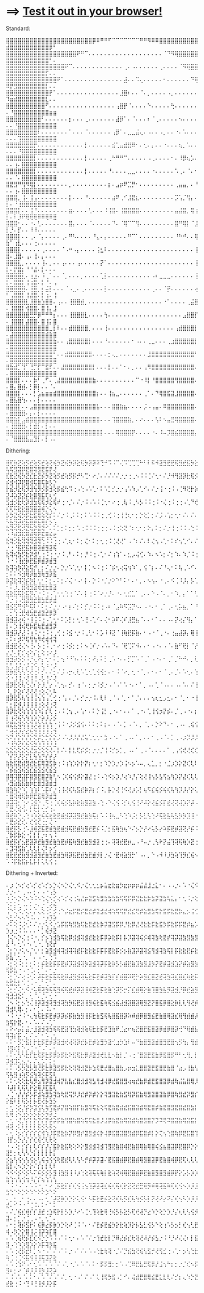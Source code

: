 # ==> [Test it out in your browser!](https://505e06b2.github.io/Image-to-Braille/)

Standard:

⣿⣿⣿⣿⣿⣿⣿⣿⣿⣿⣿⣿⣿⣿⣿⣿⣿⣿⣿⣿⣿⣿⡿⠿⠛⠛⠋⠉⠉⠉⠉⠉⠉⠉⠛⠛⠻⠿⠿⣿⣿⣿⣿⣿⣿⣿⣿⣿⣿⣾⣿⣿⣿⣿⣿⣿⣿⣿⣿⣿⡿⠃
⣿⣿⣿⣿⣿⣿⣿⣿⣿⣿⣿⣿⣿⣿⣿⣿⣿⣿⠟⠛⠉⠄⠄⠄⠄⠄⠄⠄⠄⠄⠄⠄⠄⠄⠄⠄⠄⠄⠄⠄⠈⠙⠻⢿⣿⣿⣿⣿⣿⣿⣿⣿⣿⣿⣿⣿⣿⣿⣿⣿⠃⠄
⣿⣿⣿⣿⣿⣿⣿⣿⣿⣿⣿⣿⣿⣿⣿⠟⠉⠄⠄⠄⠄⠄⠄⠄⠄⠄⠄⠄⠄⠄⢀⠄⠠⠄⠄⠄⠄⠄⠄⢀⠄⠄⠄⠄⠈⠻⢿⣿⣿⣿⣿⣿⣿⣿⣿⣿⣿⣿⣿⡏⠄⠄
⣿⣿⣿⣿⣿⣿⣿⣿⣿⣿⣿⣿⣿⠟⠁⠄⠄⠄⠄⠄⠄⠄⠄⠄⠄⠄⠄⠄⠄⠄⣼⠄⠄⠩⢄⠄⠄⠄⠄⠄⠂⠄⠄⠄⠄⠄⠄⠙⢿⠿⡟⣻⣿⣿⣿⣿⣿⣿⣿⡇⠄⠄
⣿⣿⣿⣿⣿⣿⣿⣿⣿⣿⣿⡟⠁⠄⠄⠄⠄⠄⠄⠄⠄⠄⠄⠄⠄⠄⠄⠄⠄⣸⣿⠆⠄⠄⠈⠄⡀⠄⠄⠄⠄⠠⡀⠄⠄⠄⠄⠄⠄⠹⣶⣾⣿⣿⣿⣿⣿⣿⣿⣇⠄⠄
⣿⣿⣿⣿⣿⣿⣿⣿⣿⣿⠋⠄⠄⠄⠄⠄⠄⠄⠄⠄⠄⠄⠄⠄⠄⠄⠄⠄⢠⣿⡟⠈⠄⠄⠄⠄⠑⠄⠄⠄⠄⠄⢓⠄⠄⠄⠄⠄⠄⠄⠘⣿⣿⣿⣿⣿⣿⣿⣿⣿⣶⣶
⣿⣿⣿⣿⣿⣿⣿⣿⣿⠃⠄⠄⠄⠄⠄⠄⡆⠄⠄⠄⢀⠄⠄⠄⠄⠄⠄⠄⣼⡿⠁⠄⠈⠄⠄⠄⠆⠈⢀⠄⠄⠄⠄⠄⠢⠄⠄⠄⠄⠄⠄⠘⣿⣿⣿⣿⣿⣿⣿⣿⣿⣿
⣿⣿⣿⣿⣿⣿⣿⣿⠇⠄⠄⠄⠄⠄⠄⠄⠁⠄⠄⠄⠈⠄⠄⠄⠄⠄⠄⢠⡿⠁⠄⣀⣀⣬⢄⠄⠠⠄⠄⠠⡀⠄⠄⠐⠄⠡⠄⠄⠄⠄⠄⠄⢹⣿⣿⣿⣿⣿⣿⣿⣿⣿
⣿⣿⣿⣿⣿⣿⣿⡟⠄⠄⠄⠄⠄⠄⠄⠄⠄⠄⠄⠄⡇⠄⠄⠄⠄⠄⠄⣮⢁⣤⣾⣿⠿⠂⠄⢂⠄⡄⠄⠄⠐⠄⠄⠄⢦⡀⠡⠄⠄⠄⠄⠄⠘⣿⣿⣿⣿⣿⣿⣿⣿⣿
⣿⣿⣿⣿⣿⣿⣿⡇⠄⠄⠄⠄⠄⠄⠄⠄⠄⠄⠄⠄⡇⠄⠄⠄⠄⠄⢀⠓⠛⠛⠉⠄⠄⠄⠄⠄⠠⢀⠄⠄⠄⠄⠂⠄⠸⡿⢦⡡⠄⠄⠄⢰⠄⣿⣿⣿⣿⣿⣿⣿⣿⣿
⣿⣿⣿⣿⣿⣿⣿⡇⠄⠄⠄⠄⠄⠄⠄⠄⠄⠄⠄⠄⡇⠄⠄⠄⠄⠄⠘⠄⠄⠄⠄⣀⣀⠄⠄⠄⠄⠐⠄⠄⠄⠄⠄⠡⢀⠄⠈⠄⠂⠄⠄⠈⠄⣿⣿⣿⣿⣿⣿⣿⣿⣿
⣿⣟⣻⠛⢻⠻⢿⡇⠄⠄⠄⠄⠄⠄⠄⠄⡀⠄⠄⠄⠄⠄⠄⠄⠄⠄⡆⠄⣠⡶⠟⣉⡛⠂⠄⠄⠄⠄⠄⠄⠄⠄⠄⢀⣤⣤⡀⠄⠘⠄⠄⢰⠄⣿⣿⣿⣿⣿⣿⣿⣿⣿
⣿⣿⣿⡀⢸⠄⢸⢠⠄⠄⠄⠄⠄⠄⠄⠄⡇⠄⠄⠄⠘⠄⠄⠄⠄⠄⠄⣴⠟⢀⠊⣸⣟⣆⠄⠄⠄⠄⠄⠄⠄⠄⠄⡩⢡⡈⢻⡄⠄⡇⠄⠘⢸⣿⣿⣿⣿⣿⣿⣿⣿⣿
⣿⣿⣿⡇⠄⠄⢸⠘⠄⠄⠄⠄⠄⠄⠄⠄⣶⠄⠄⠄⠄⢃⠄⠄⠄⠸⢸⣿⠄⢸⣿⣿⣿⣿⠄⠄⠄⠄⠄⠄⠄⠄⠄⣤⣼⣿⡀⢿⢰⡇⠄⠇⡸⠟⢿⢿⢿⠿⠿⢿⠿⣿
⣿⣿⣿⠂⠄⠄⠐⠄⢃⠄⠄⠄⠄⠄⠄⠄⣿⡄⠄⠄⠄⠈⠄⠄⠄⠄⠄⠙⠄⠈⢿⠉⠉⢻⠄⠄⠄⠄⠄⠄⠄⠄⠄⣿⠛⢿⡇⠈⣸⡇⡘⠄⡏⠄⠄⠸⠸⠄⠄⠄⠄⠄
⣿⣿⣿⡇⠄⠄⢀⠄⠈⡄⠄⠄⠄⠄⢀⠄⠛⠣⠄⠄⠄⠄⠘⣄⠄⡄⠄⠄⠄⠄⠄⠛⠉⠁⠄⠄⠄⠄⠄⠄⠄⠄⠄⠘⠓⠚⠄⠄⢿⣷⠁⢰⣇⠄⠄⠄⢐⠄⠄⠄⠄⠄
⣿⣿⣿⡇⠄⠄⠄⠄⠄⢀⠄⠄⠄⠄⠈⠠⠒⠠⡄⠄⠄⠄⠄⢨⣂⠇⠄⠄⠄⠄⠄⠄⠄⠄⠄⠄⠄⠄⠄⠄⠄⠄⠄⠄⠄⠄⠄⠄⢸⣿⠄⣸⣿⠄⢠⠄⢸⠄⡄⠄⠄⠄
⣿⣿⣿⣇⡀⠄⠄⠄⠄⢸⠄⡀⠄⠄⢠⠄⠄⠄⢠⠄⠄⠄⠄⠄⡝⠁⠄⠄⠄⠄⠄⠄⠄⠄⠄⠄⠄⠄⠄⠄⠄⠄⠄⠄⠄⠄⠄⠄⢸⡇⠄⡟⣿⡆⠘⠘⣼⠄⡇⠄⠄⠄
⣿⣿⣿⣿⣇⠄⢰⣰⠄⠸⢀⠁⠄⠄⠈⡀⠄⠄⠄⡀⠄⠄⠄⠄⢁⡇⠄⠄⠄⠄⠄⠄⠄⠄⠄⠄⠄⠠⠆⣀⣀⣀⠄⠄⠄⠄⠄⠄⢸⡇⠄⣿⣿⡇⢸⢰⣿⠄⡇⠘⠄⢠
⣿⣿⣿⣿⣿⠄⢸⣿⡀⡆⣬⡇⠄⠄⠄⠈⠠⣀⠄⢀⠄⠄⠄⠄⠄⡇⠄⠄⠄⠄⠄⠄⠄⠄⠄⠄⠄⢀⠄⠄⠈⡟⠄⠄⠄⠄⠄⠄⢴⠃⢠⣿⣿⡇⢸⣼⣿⠄⡇⢰⠄⢸
⣿⣿⣿⣿⣿⣇⣸⣿⣷⣱⣿⣿⠄⢠⠄⠄⢸⣿⣿⣾⡀⠄⠄⠄⠄⠄⠄⠄⠄⠄⠄⠄⠄⠄⠄⠄⠄⠄⠄⠄⠐⠁⠄⠄⠄⠄⢀⣬⣿⠄⢸⣿⣿⡇⢺⣿⣿⠄⣿⢸⡄⣸
⣿⣿⣿⣿⣿⣿⣛⡛⡿⠛⠛⠛⡆⠄⠄⠄⢸⣿⣿⣿⣇⠄⠄⠄⠄⢳⠄⠄⠄⠄⠄⠄⠄⠄⠄⠄⠄⠄⠄⠄⠄⠄⠄⠄⠄⣠⣿⣿⡏⠄⢸⣿⣿⡇⣼⣿⣿⠄⣿⢸⡅⣿
⣿⣿⣿⣿⣿⣿⣿⣿⣿⣿⣿⣀⡇⠇⠄⠄⣾⣿⣿⣿⣿⡀⠄⠄⠄⢸⠄⠄⠄⠄⠄⠄⠄⠄⠄⠄⠄⠄⠄⠄⠄⠄⠄⢠⣾⣿⣿⣿⡇⠄⣼⣿⣿⣿⣿⣿⣿⣿⣿⣾⣷⣿
⣿⣿⣿⣿⣿⣿⣿⣿⣿⣿⣿⣿⣷⠄⠄⢠⣿⣿⣿⣿⣿⡇⠄⠄⠄⠘⠄⠄⠄⠄⠄⠄⠂⠠⠄⠄⢀⣀⠄⠄⠄⢀⣰⣿⣿⣿⣿⣿⡇⠄⣿⣿⣿⣿⣿⣿⣿⣿⣿⣿⣿⣿
⣿⣿⣿⣿⣿⣿⣿⣿⣿⣿⣿⣿⠃⠄⠄⣾⣿⣿⣿⣿⣿⣿⠄⠄⠄⠄⡂⢄⡀⠄⠄⠄⠄⠄⠄⠄⣸⣿⣿⣿⣿⣿⣿⣿⣿⣿⣿⣿⠃⠄⣿⣿⣿⣿⣿⣿⣿⣿⣿⣿⣿⣿
⣿⣷⣾⡁⢹⠁⢘⡉⡏⠉⣯⠏⠄⠄⣼⣿⣿⣿⣿⣿⣿⣿⡇⠄⠄⠄⡇⠄⠄⠁⠂⠄⡀⠄⠄⢠⠻⣿⣿⣿⣿⣿⣿⣿⣿⣿⣿⣿⠄⠄⣿⣿⣿⣿⣿⣿⣿⣿⣿⣿⣿⣿
⣿⣿⣿⡇⠄⠄⠄⡷⠃⢀⠋⠄⢀⣼⣿⣿⣿⣿⣿⣿⣿⣿⣷⠄⠄⠄⠄⠄⠄⠄⠄⠄⠄⠉⠐⠸⡇⠘⣿⣿⣿⣿⣿⢻⣿⣿⣿⣿⠄⠄⣿⡄⣿⣾⠄⡃⡿⡇⠄⠄⠈⠄
⣿⣿⣿⡇⠄⠄⠄⡃⣡⣦⣶⣶⣾⣿⣿⣿⣿⣿⣿⣿⣿⣿⣿⡆⠄⠄⢸⣦⣀⠄⠄⠄⠄⠄⠄⢀⠁⠄⠙⢿⣿⣯⣽⣸⣿⣿⣿⣿⠄⠄⣿⣧⣿⢳⠄⠄⠄⡇⠄⠄⠄⠄
⣿⣿⣿⡇⠄⠄⣠⣿⣿⣿⣿⣿⣿⣿⣿⣿⣿⣿⣿⣿⣿⣿⣿⣧⠄⠄⠄⣿⣿⣷⣦⠄⠄⠄⠄⡨⠠⢠⣤⠄⠿⣿⣿⣿⣿⣿⣿⣿⠄⠄⣿⣿⣿⣿⠄⡄⠄⡇⠄⠄⠄⠄
⣿⣿⣷⡇⣠⣾⣿⣿⣿⣿⣿⣿⣿⣿⣿⣿⣿⣿⣿⣿⣿⣿⣿⣿⠄⠄⠄⢹⣿⣿⣿⣷⡀⠄⠔⠄⠄⠄⢣⠇⠢⣤⣛⢿⣿⣿⣿⣿⠄⠄⢸⣿⣿⣿⠄⡇⣾⡇⠄⡇⠄⠄
⣿⣿⣿⣿⣿⣿⣿⣿⣿⣿⣿⣿⣿⣿⣿⣿⣿⣿⣿⣿⣿⣿⣿⣿⡇⠄⠄⠄⢿⣿⣿⣿⡟⠄⠄⠄⠄⠐⠄⠸⠤⡹⣿⣮⣿⣿⣿⣿⡄⠄⠈⣿⣿⣿⣧⣤⣹⡇⠄⡇⠠⠄

Dithering:

⣿⢏⡷⣝⢵⡫⣞⢵⡫⣞⢵⢝⢮⡳⣝⢮⡳⡽⣕⢯⡳⡽⡽⠽⢙⠚⠩⠨⠉⢌⠩⢉⢉⢉⠓⠃⠇⠯⠺⣽⣻⣟⣟⢯⣻⣞⣯⡳⣕⢧⢯⣻⣽⡿⣟⣿⢽⣻⣟⣯⡟⢜
⣏⣗⣝⢮⡳⣝⣎⣗⣝⡮⡳⣝⢵⡫⣞⢵⡫⡯⡚⠣⢉⠂⠔⡈⠄⠌⠌⠌⠌⡐⡐⢐⢀⠢⠨⠨⢈⠌⢂⠂⠌⡘⠺⢻⣽⡽⣗⢯⡪⡮⣺⢺⡽⣟⣿⣺⢯⣿⢯⡷⡣⡑
⡗⣮⡺⣕⢯⡺⣺⢳⡻⡪⡯⣺⢕⡯⣮⢓⠩⢐⠠⢑⠠⠡⢁⠂⠅⠡⡁⡊⡐⡐⢠⠡⠱⡠⢁⠊⠄⠌⡐⢨⠐⢐⠨⠠⢈⠻⢝⡗⡵⣝⠼⡵⣝⣝⡮⣗⣿⣻⣯⢏⢆⢊
⣫⣺⡪⣗⢗⡽⣺⣳⢯⢯⡺⣕⢯⠞⢐⠐⡈⠄⠌⡐⠨⠠⠡⠨⢈⢂⠂⠔⢐⢀⢧⠨⢀⠣⡣⠨⠨⢐⠨⠐⢌⢐⠨⢐⢐⠠⢁⠙⢞⢎⢏⠯⣗⣗⣿⣻⣿⣽⢾⡑⢅⠢
⡧⡳⣝⢮⡳⡯⣗⣯⢿⢵⢝⡎⠅⠌⡐⠨⢀⠅⠅⡂⠅⠡⠨⠨⢐⢀⢊⠨⢐⢸⢘⢆⠂⡂⡑⢕⡁⡂⠌⡨⠠⢡⡂⢂⠂⠌⠄⠌⠄⠣⣧⣻⡽⣞⣯⣿⡾⣯⢿⡎⡢⢡
⣗⢽⢮⢯⡺⣝⢷⡽⣽⢽⠊⠄⠅⡁⡂⠅⡂⡂⠡⢐⠨⠨⠨⢐⢐⢐⠠⠨⢐⢕⢝⠈⠆⢂⠂⡂⠕⡄⠅⡂⠌⡐⢸⢐⠨⠨⠠⢑⠨⢐⠘⡾⡽⣯⢿⣾⣻⣟⣯⢿⡮⣖
⣗⢽⡪⣗⢽⢽⢽⣺⢽⢑⠨⠨⢐⢐⠠⢁⢆⠂⠅⡂⢌⠂⠅⡂⢂⢐⠨⢈⢜⢜⠁⠠⠈⠆⠌⠄⠇⢌⢢⠠⢁⠂⠅⠎⢢⢁⠊⠄⠌⡐⢐⠘⣯⣟⣯⡷⣿⢽⣾⣻⣽⢯
⣗⢽⢮⣳⡫⣗⡽⣺⢃⢐⠨⢐⠐⡐⠨⢀⠃⠄⠅⡂⡘⠨⢐⠠⢁⠂⠌⢰⢱⠁⠄⣂⡠⢬⢊⠄⠱⠄⠢⠡⡂⠌⡂⠱⠄⠱⡈⠨⢐⠨⠐⠨⢸⣞⡷⣟⣯⡿⣾⡽⣾⣻
⣗⢽⢵⡳⡽⣕⢯⡚⡀⡂⠌⡐⡐⠄⡑⡐⠡⢁⢂⠂⡇⡁⠢⠨⢐⠨⠈⡮⢂⢔⢭⢲⠱⠁⡀⢪⠈⡆⠄⠌⠘⢄⠂⠅⢧⢀⠡⠊⠄⡂⠅⠅⠪⣺⢿⡽⣷⣻⢷⣻⡽⣯
⡷⣝⣗⢽⢝⡮⡳⡇⢂⠂⠅⡂⠄⠅⡂⠌⢌⠐⠠⠂⡇⠄⡑⠨⠐⡈⡐⠕⠑⠃⠅⠂⠄⠂⡀⠄⠢⢢⠄⠐⢀⠄⠪⢈⠸⡸⡄⡣⢁⠂⠅⡸⡀⣿⢽⣻⣽⢾⣻⣗⣿⣽
⣯⣗⣯⢯⣗⣯⡻⡌⡐⠨⢐⠠⢁⢂⢂⢑⢐⠈⠌⠄⡇⢐⠨⠈⠔⡐⡘⠄⠐⠄⢂⣊⣁⠁⢀⠄⠄⠑⠠⠈⠄⡀⠂⠱⡀⡄⠁⠁⢃⠌⡐⢨⠠⣻⣽⣻⣞⣿⣳⣟⡾⣾
⣿⣪⣫⢛⢺⠓⢯⠇⠂⠅⡂⠌⡐⡐⠠⠂⡆⠌⡂⠅⡊⡐⠨⠨⢐⠠⠆⠈⣠⠷⠫⣩⡙⠢⠄⠠⠐⠄⠂⢀⠁⢀⠄⢂⡥⣦⡀⠁⠘⡀⡂⢱⢐⣟⢾⣳⣟⣾⣽⣞⡿⡽
⣿⣺⣽⢔⢮⠐⢸⢨⠨⢐⠠⢁⢂⠂⠅⡡⡃⡂⢂⠡⢘⠠⢁⠊⠄⢌⠂⡵⠏⢌⠎⣸⣛⣦⠈⠄⠄⠂⠁⠄⠄⠠⠄⡝⢔⡌⢻⡄⠁⡇⠄⡱⢸⢮⢟⡷⣯⢷⣟⣾⣻⡽
⣿⣺⡽⡜⣜⠨⢰⠨⡐⢐⠨⢐⢀⢊⢐⠨⣪⠐⡐⠨⢀⢃⠂⠅⡡⠸⠸⣝⠈⢸⢷⣟⡯⣷⠄⠂⠠⠐⠈⢀⠐⠄⢐⣤⣼⡽⡄⢿⢸⢂⠅⠆⡺⠝⢯⢻⢳⠻⢞⢾⢺⢽
⣿⣺⣟⢜⢌⠢⢘⠄⡣⢐⠨⢀⠂⠔⢐⠨⡪⡂⡂⠅⠢⢈⠎⡐⠠⠡⠄⠙⠄⠈⢟⢉⠍⠺⠄⠄⠂⠠⠐⠄⠠⠈⠄⣷⠋⢟⡇⠈⡜⡔⡘⠄⡏⡊⢔⠕⡌⡂⢕⢐⠔⡸
⣿⣺⡽⡪⡪⠨⡘⢄⠝⡄⢂⠂⠅⡁⢢⠘⠘⠱⠄⠅⠅⡂⠜⡄⠅⡃⢀⠡⠐⠄⠄⡋⡉⠡⠈⢀⠁⠠⠐⠄⠂⢀⠁⡈⠓⠚⠄⡀⢇⣇⢃⢸⡸⡐⡸⢨⠪⡀⢇⠰⠐⡸
⣟⡷⣯⢣⢣⢑⢜⢐⠅⡊⠄⠌⡂⠌⡨⠠⡒⢄⢇⠡⢁⢂⢁⢪⢪⡂⠄⠂⠨⠈⠔⡀⢂⠐⠈⡀⠄⠂⠄⠂⠈⢀⠄⡈⠄⠡⢂⠄⢱⢪⠐⣸⢸⡐⢜⢸⢘⠠⡣⢘⠌⢜
⣿⡽⣗⢕⢧⢑⢌⠆⡕⡸⡈⡔⠠⢁⢢⠄⡊⠄⢰⠈⠄⡂⡐⠨⡪⡐⠠⠈⠠⠁⠡⠐⠄⠂⠁⡀⠠⠄⢁⠈⠠⠄⠄⠠⠄⠡⠄⠌⢸⠸⡀⡗⣕⠎⢜⢜⢜⢐⢕⢌⢂⠧
⣿⡽⣯⡣⢧⢱⢸⢨⢢⢱⢠⢁⢊⢐⠈⡄⠄⡈⠄⡊⡐⡐⠨⠄⢇⠇⢀⠈⠠⠈⡀⠂⠁⡈⠄⠄⠄⢢⢆⣂⡠⣂⠄⠂⠈⡀⠂⠐⢸⡁⡂⡯⡺⡸⢸⢸⢸⢐⢕⢜⢐⢝
⣿⡽⣗⢝⢵⢱⢱⢱⠱⡅⡎⢇⢐⠠⠨⢈⢢⢀⠄⢡⠂⠄⠅⡑⢨⡃⢀⠐⠄⠂⠄⠄⠁⢀⠐⠄⢁⢸⢪⡲⡝⡮⠄⡈⢀⠠⠐⠄⡆⡇⢰⢝⢮⢣⢳⢱⡱⡑⡵⡸⡨⡪
⣯⣟⣗⢽⢵⢱⢹⡸⣱⢱⢣⢳⠐⢨⠨⠐⡨⡪⣪⢪⠄⠅⠅⡂⠅⡆⠄⠠⠈⠄⡁⠠⠈⠄⡀⠈⡀⠄⡑⠕⠙⠄⠂⢀⠠⠄⢀⢮⢪⠂⢼⢽⡹⡜⣜⢮⢺⢸⢸⢸⢨⢺
⢕⠝⡜⡕⡝⡜⡕⢝⡼⡑⡓⡕⡕⡨⠠⠡⡸⡸⡜⣜⢥⢁⢂⢂⠂⣳⠠⠐⠄⠁⢀⠠⠄⠁⡀⠄⠄⠂⢀⠠⠈⠄⡁⢀⠠⡰⡹⡸⡸⠐⢸⡳⣝⢎⢮⢪⣳⢱⢹⢸⡸⣸
⣕⣕⣕⢕⣕⢕⣜⣲⣑⢕⢕⢜⠄⡇⠌⠄⡇⣇⢏⡮⡪⡂⡐⡐⡈⢸⠨⡊⡢⡁⡀⠠⠄⠁⢀⠠⠈⠄⠄⠄⠄⠁⢀⢠⢪⢞⢜⢎⢎⠈⡎⡝⡜⡕⡍⣇⢳⢱⡙⡎⡞⡜
⣷⣗⣯⣟⣾⣻⣞⣗⣯⢿⣽⣫⡷⢐⠨⢰⢱⡱⡕⡗⡝⡆⢂⠂⡂⠱⡑⡱⡐⡱⢨⠢⡢⠡⠤⡀⢄⣁⡀⡂⠐⣈⡰⡱⡕⣝⢎⢇⠇⠌⡮⣮⣪⢮⣪⣎⣮⣪⣪⢎⣮⣪
⣿⢿⢽⡿⣽⡯⣿⣻⣟⣿⡽⣷⢃⠢⢈⢎⢮⢪⡺⡕⣽⣜⢐⠨⠠⢑⠪⡢⡱⡘⢔⠱⡘⡌⢕⢜⢸⢢⡣⣣⢫⣢⢳⡱⡝⣜⢎⢇⢇⠡⣻⣵⣯⣯⣷⡷⣗⣿⣺⣽⣾⣺
⣿⣳⢷⡑⠱⡁⢱⢱⠇⠡⡯⠎⡐⢨⢸⢜⢎⢧⣫⣞⡷⡽⡆⡊⠨⡀⡧⡑⢜⢘⠪⢜⡰⡡⡃⢦⠫⣎⢮⡪⢮⢎⢧⢳⡹⡸⡜⡕⢅⠂⣿⢽⢾⢯⡷⡿⣟⣯⢿⡽⣾⣻
⣿⣽⢽⡂⢑⠔⢨⣺⡑⢀⠫⢐⢈⢎⢮⡪⣣⡷⣗⣷⣻⣽⣳⠠⢑⠠⠑⢌⢪⠨⡊⢆⢪⢘⠜⠼⡕⢜⣮⡪⡏⣞⢜⢝⢼⡱⡝⡼⠠⡁⣟⢌⢮⢪⠄⡇⢗⡇⢂⡊⢰⠄
⣿⣞⡷⡑⡠⢑⠰⡱⣕⢮⢮⣖⣗⣟⣾⣺⡽⣽⣻⣞⣷⣳⢯⡆⠡⠨⢸⢦⣀⠣⢑⠱⡨⡂⡣⣃⢣⢑⠜⢯⣗⣧⢧⣣⡳⡳⣹⢸⠐⠄⣟⡮⣎⢎⠄⢎⢪⢎⢐⡂⢌⠐
⣿⣞⡯⡣⢐⠡⣸⢾⣝⣯⣟⣾⣳⣟⣾⣺⢯⣟⣾⣳⣻⣞⣟⡮⠨⡈⡂⣯⢷⣳⢦⠑⠌⡢⡑⡜⠔⢥⡣⡔⠵⡯⣟⡾⣽⢝⡜⡮⠨⡈⡷⡯⡷⣕⠐⡅⡇⡇⡐⠆⢢⠨
⣿⣞⡯⡎⣢⣟⣽⡽⣞⣷⣻⣞⣷⣳⣟⡾⣯⢷⣻⣞⣷⣻⣺⣽⢐⢐⠄⢽⢽⣞⣟⡶⣀⠠⠘⠤⡐⢀⢣⠗⡝⣬⢹⢽⢯⢷⡱⣝⢐⠄⣹⢽⣫⣷⢁⢇⢇⡇⢌⠇⡢⢊
⣿⣗⣟⣞⣷⣻⣺⣽⣻⣞⣷⣳⣟⣾⣳⢿⡽⣯⣟⣾⣳⣟⣾⡺⡇⡐⢌⠐⣟⢾⣵⣻⡓⠁⠠⠄⡀⠑⠠⠺⠸⡸⣳⢵⢹⡻⣎⢮⠢⠡⠨⡯⣗⣯⡦⣇⡧⡇⢅⢇⢪⢐

Dithering + Inverted:

⠄⡰⢈⠢⡊⢔⠡⡊⢔⠡⡊⡢⡑⢌⠢⡑⢌⢂⠪⡐⢌⢂⢂⣂⡦⣥⣖⣗⣶⡳⣖⡶⡶⡶⣬⣼⣸⣐⣅⠂⠄⠠⠠⡐⠄⠡⠐⢌⠪⡘⡐⠄⠂⢀⠠⠄⡂⠄⠠⠐⢠⡣
⠰⠨⠢⡑⢌⠢⠱⠨⠢⢑⢌⠢⡊⢔⠡⡊⢔⢐⢥⣜⡶⣽⣫⢷⣻⣳⣳⣳⣳⢯⢯⡯⡿⣝⣗⣗⡷⣳⡽⣽⣳⢧⣅⡄⠂⢂⠨⡐⢕⢑⠅⡅⢂⠠⠄⠅⡐⠄⡐⢈⢜⢮
⢨⠑⢅⠪⡐⢅⠅⡌⢄⢕⢐⠅⡪⢐⠑⡬⣖⡯⣟⡮⣟⣞⡾⣽⣺⣞⢾⢵⢯⢯⡟⣞⣎⢟⡾⣵⣻⣳⢯⡗⣯⡯⣗⣟⡷⣄⡢⢨⢊⠢⣃⢊⠢⠢⢑⠨⠄⠄⠐⡰⡹⡵
⠔⠅⢕⠨⡨⢂⠅⠌⡐⡐⢅⠪⡐⣡⡯⣯⢷⣻⣳⢯⣗⣟⣞⣗⡷⡽⣽⣫⡯⡿⡘⣗⡿⣜⢜⣗⣗⡯⣗⣯⡳⡯⣗⡯⡯⣟⡾⣦⡡⡱⡰⣐⠨⠨⠄⠄⠄⠂⡁⢮⡺⣝
⢘⢌⠢⡑⢌⢐⠨⠐⡀⡊⡢⢱⣺⣳⢯⣗⡿⣺⣺⢽⣺⣞⣗⣗⡯⡿⡵⣗⡯⡇⡧⡹⣽⢽⢮⡪⢾⢽⣳⢗⣟⡞⢽⡽⣽⣳⣻⣳⣻⣜⠘⠄⢂⠡⠐⠄⢁⠐⡀⢱⢝⡞
⠨⡂⡑⡐⢅⠢⡈⢂⠂⡂⣵⣻⣺⢾⢽⣺⢽⢽⣞⡯⣗⣗⣗⡯⡯⡯⣟⣗⡯⡪⡢⣷⣹⡽⣽⢽⣪⢻⣺⢽⣳⢯⡇⡯⣗⣗⣟⡮⣗⡯⣧⢁⢂⠐⡀⠁⠄⠠⠐⡀⢑⠩
⠨⡂⢕⠨⡂⡂⡂⠅⡂⡮⣗⣗⡯⡯⣟⡾⡹⣽⣺⢽⡳⣽⣺⢽⡽⡯⣗⡷⡣⡣⣾⣟⣷⣹⣳⣻⣸⡳⡝⣟⡾⣽⣺⣱⡝⡾⣵⣻⣳⢯⡯⣧⠐⠠⠐⢈⠄⡂⠁⠄⠂⡐
⠨⡂⡑⠌⢔⠨⢂⠅⡼⡯⣗⡯⣯⢯⣗⡿⣼⣻⣺⢽⢧⣗⡯⣟⡾⣽⣳⡏⡎⣾⣿⠽⢟⡓⡵⣻⣎⣿⣝⣞⢽⣳⢽⣎⣿⣎⢷⣗⡯⣗⣯⣗⡇⠡⢈⠠⠐⢀⠁⢂⠁⠄
⠨⡂⡊⢌⢂⠪⡐⢥⢿⢽⣳⢯⢯⣻⢮⢯⣞⡾⡽⣽⢸⢾⣝⣗⡯⣗⣷⢑⡽⡫⡒⡍⣎⣾⢿⡕⣷⢹⣿⣳⣧⡻⣽⣺⡘⡿⣞⣵⣻⢽⣺⣺⣕⠅⡀⢂⠈⠄⡈⠄⢂⠐
⢈⠢⠨⡂⡢⢑⢌⢸⡽⣽⣺⢽⣻⣺⢽⣳⡳⣯⣟⣽⢸⣻⢮⣗⣯⢷⢯⣪⣮⣼⣺⣽⣿⣽⢿⣻⣝⡝⣿⣯⡿⣿⣕⡷⣇⢇⢻⢜⡾⣽⣺⢇⢿⠄⡂⠄⠂⡁⠄⠨⠄⠂
⠐⠨⠐⡐⠨⠐⢄⢳⢯⣗⡯⣟⡾⡽⡽⡮⡯⣷⣳⣻⢸⡯⣗⣷⣫⢯⢧⣿⣯⣿⡽⠵⠾⣾⡿⣿⣻⣮⣟⣷⣿⢿⣽⣎⢿⢻⣾⣾⡼⣳⢯⡗⣟⠄⠂⠄⠡⠄⠌⠠⢁⠁
⠄⠕⠔⡤⡅⣬⡐⣸⣽⣺⢽⣳⢯⢯⣟⣽⢹⣳⢽⣺⢵⢯⣗⣗⡯⣟⣹⣷⠟⣈⣔⠖⢦⣝⣿⣟⣯⣿⣽⡿⣾⡿⣿⡽⢚⠙⢿⣾⣧⢿⢽⡎⡯⠠⡁⠌⠠⠁⠂⠡⢀⢂
⠄⠅⠂⡫⡑⣯⡇⡗⣗⡯⣟⡾⡽⣽⣺⢞⢼⢽⡽⣞⡧⣟⡾⣵⣻⡳⣽⢊⣰⡳⣱⠇⠤⠙⣷⣿⣻⣽⣾⣿⣻⣟⣿⢢⡫⢳⡄⢻⣾⢸⣻⢎⡇⡑⡠⢈⠐⡈⠠⠁⠄⢂
⠄⠅⢂⢣⠣⣗⡏⣗⢯⡯⣗⡯⡿⡵⡯⣗⠕⣯⢯⣗⡿⡼⣽⣺⢞⣇⣇⠢⣷⡇⡈⠠⢐⠈⣿⣽⣟⣯⣷⡿⣯⣿⡯⠛⠃⢂⢻⡀⡇⡽⣺⣹⢅⣢⡐⡄⡌⣄⡡⡁⡅⡂
⠄⠅⠠⡣⡳⣝⡧⣻⢜⡯⣗⡿⣽⣫⡯⣗⢕⢽⢽⣺⣝⡷⣱⢯⣟⣞⣿⣦⣿⣷⡠⡶⣲⣅⣿⣿⣽⣟⣯⣿⣟⣷⣿⠈⣴⡠⢸⣷⢣⢫⢧⣻⢰⢵⡫⣪⢳⢽⡪⡯⣫⢇
⠄⠅⢂⢕⢕⣗⢧⡻⣢⢻⡽⣽⣺⢾⡝⣧⣧⣎⣿⣺⣺⢽⣣⢻⣺⢼⡿⣞⣯⣿⣻⢴⢶⣞⣷⡿⣾⣟⣯⣿⣽⡿⣾⢷⣬⣥⣿⢿⡸⠸⡼⡇⢇⢯⢇⡗⣕⢿⡸⣏⣯⢇
⠠⢈⠐⡜⡜⡮⡣⡯⣺⢵⣻⣳⢽⣳⢗⣟⢭⡻⡸⣞⡾⡽⡾⡕⡕⢽⣻⣽⣗⣷⣫⢿⡽⣯⣷⢿⣻⣽⣿⣽⣷⡿⣿⢷⣻⣞⡽⣻⡎⡕⣯⠇⡇⢯⡣⡇⡧⣟⢜⡧⣳⡣
⠄⢂⠨⡪⡘⡮⡳⣹⢪⢇⢷⢫⣟⡾⡝⣿⢵⣿⡏⣷⣻⢽⢯⣗⢕⢯⣟⣷⣟⣾⣞⣯⣿⣽⣾⢿⣟⣿⡾⣷⣟⣿⣻⣟⣿⣞⣿⣳⡇⣇⢿⢨⠪⣱⡣⡣⡣⡯⡪⡳⡽⣘
⠄⢂⠐⢜⡘⡎⡇⡗⡝⡎⡟⡾⡵⡯⣷⢻⣿⢷⣿⢵⢯⢯⣗⣿⡸⣸⡿⣷⣟⣷⢿⣽⣾⢷⣿⣻⣿⡝⡹⠽⢟⠽⣿⣽⣷⢿⣽⣯⡇⢾⢽⢐⢅⢇⡇⡇⡇⡯⡪⡣⡯⡢
⠄⢂⠨⡢⡊⡎⡎⡎⣎⢺⢱⡸⡯⣟⣗⡷⡝⡿⣻⡞⣽⣻⣺⢮⡗⢼⡿⣯⣿⣽⣿⣻⣾⡿⣯⣿⡾⡇⡕⢍⢢⢑⣿⢷⡿⣟⣯⣿⢹⢸⡏⡢⡑⡜⡌⡎⢎⢮⢊⢇⢗⢕
⠐⠠⠨⡂⡊⡎⡆⢇⠎⡎⡜⡌⣯⡗⣗⣯⢗⢕⠕⡕⣻⣺⣺⢽⣺⢹⣻⣟⣷⣿⢾⣟⣷⣿⢿⣷⢿⣿⢮⣪⣦⣿⣽⡿⣟⣿⡿⡑⡕⣽⡃⡂⢆⢣⠣⡑⡅⡇⡇⡇⡗⡅
⡪⣢⢣⢪⢢⢣⢪⡢⢃⢮⢬⢪⢪⢗⣟⣞⢇⢇⢣⠣⡚⡾⡽⡽⣽⠌⣟⣯⣿⣾⡿⣟⣿⣾⢿⣻⣿⣽⡿⣟⣷⣿⢾⡿⣟⢏⢆⢇⢇⣯⡇⢌⠢⡱⡑⡕⠌⡎⡆⡇⢇⠇
⠪⠪⠪⡪⠪⡪⠣⠍⠮⡪⡪⡣⣻⢸⣳⣻⢸⠸⡰⢑⢕⢽⢯⢯⢷⡇⣗⢵⢝⢾⢿⣟⣿⣾⡿⣟⣷⣿⣻⣿⣻⣾⡿⡟⡕⡡⡣⡱⡱⣷⢱⢢⢣⢪⢲⠸⡌⡎⢦⢱⢡⢣
⠈⠨⠐⠠⠁⠄⠡⠨⠐⡀⠂⠔⢈⡯⣗⡏⡎⢎⢪⢨⢢⢹⡽⣽⢽⣎⢮⢎⢯⢎⡗⣝⢝⣞⣛⢿⡻⠾⢿⢽⣯⠷⢏⢎⢪⠢⡱⡸⣸⣳⢑⠑⠕⡑⠕⠱⠑⠕⠕⡱⠑⠕
⠄⡀⡂⢀⠂⢐⠄⠄⠠⠄⢂⠈⡼⣝⡷⡱⡑⡕⢅⢪⠂⠣⡯⣗⣟⡮⣕⢝⢎⢧⡫⣎⢧⢳⡪⡣⡇⡝⢜⠜⡔⠝⡌⢎⢢⠣⡱⡸⡸⣞⠄⠊⠐⠐⠈⢈⠨⠄⠅⠂⠁⠅
⠄⠌⡈⢮⣎⢾⡎⡎⣸⣞⢐⣱⢯⡗⡇⡣⡱⡘⠔⠡⢈⢂⢹⢵⣗⢿⢘⢮⡣⡧⣕⡣⢏⢞⢼⡙⣔⠱⡑⢕⡑⡱⡘⡌⢆⢇⢣⢪⡺⣽⠄⡂⡁⡐⢈⢀⠠⠐⡀⢂⠁⠄
⠄⠂⡂⢽⡮⣫⡗⠅⢮⡿⣔⡯⡷⡱⡑⢕⠜⢈⠨⠈⠄⠂⠌⣟⡮⣟⣮⡳⡕⣗⢵⡹⡕⡧⣣⣃⢪⡣⠑⢕⢰⠡⡣⡢⡃⢎⢢⢃⣟⢾⠠⡳⡑⡕⣿⢸⡨⢸⡽⢵⡏⣿
⠄⠡⢈⢮⢟⡮⣏⢎⠪⡑⡑⠩⠨⠠⠁⠅⢂⠂⠄⠡⠈⠌⡐⢹⣞⣗⡇⡙⠿⣜⡮⣎⢗⢽⢜⠼⡜⡮⣣⡐⠨⠘⡘⠜⢌⢌⠆⡇⣯⣻⠠⢑⠱⡱⣻⡱⡕⡱⡯⢽⡳⣯
⠄⠡⢐⢜⡯⣞⠇⡁⠢⠐⠠⠁⠌⠠⠁⠅⡐⠠⠁⠌⠄⠡⠠⢑⣗⢷⢽⠐⡈⠌⡙⣮⣳⢝⢮⢣⣫⡚⢜⢫⣊⢐⠠⢁⠂⡢⢣⢑⣗⢷⢈⢐⢈⠪⣯⢺⢸⢸⢯⣹⡝⣗
⠄⠡⢐⢱⠝⠠⠂⢂⠡⠈⠄⠡⠈⠌⠠⢁⠐⡈⠄⠡⠈⠄⠅⠂⡯⡯⣻⡂⡂⠡⠠⢉⠿⣟⣧⣛⢯⡿⡜⣨⢢⠓⡆⡂⡐⡈⢎⠢⡯⣻⠆⡂⠔⠈⡾⡸⡸⢸⡳⣸⢝⡵
⠄⠨⠠⠡⠈⠄⠅⠂⠄⠡⠈⠌⠠⠁⠌⡀⢂⠐⠠⠁⠌⠠⠁⢅⢸⢯⡳⣯⠠⡁⠊⠄⢬⣾⣟⣿⢿⣮⣟⣅⣇⢇⠌⡊⡆⢄⠱⡑⣝⣞⣗⢐⠨⠐⢙⠸⢘⢸⡺⡸⡕⡯
